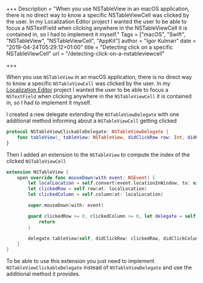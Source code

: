 +++
Description = "When you use NSTableView in an macOS application, there is no direct way to know a specific NSTableViewCell was clicked by the user. In my Localization Editor project I wanted the user to be able to focus a NSTextField when clicking anywhere in the NSTableViewCell it is contained in, so I had to implement it myself."
Tags = ["macOS", "Swift", "NSTableView", "NSTableViewCell", "AppKit"]
author = "Igor Kulman"
date = "2019-04-24T05:29:12+01:00"
title = "Detecting click on a specific NSTableViewCell"
url = "/detecting-click-on-a-nstableviewcell"

+++

When you use `NSTableView` in an macOS application, there is no direct way to know a specific `NSTableViewCell` was clicked by the user. In my [Localization Editor](https://github.com/igorkulman/iOSLocalizationEditor) project I wanted the user to be able to focus a `NSTextField` when clicking anywhere in the `NSTableViewCell` it is contained in, so I had to implement it myself.

I created a new delegate extending the `NSTableViewDelegate` with one additional method informing about a `NSTableViewCell` getting clicked

```swift
protocol NSTableViewClickableDelegate: NSTableViewDelegate {
    func tableView(_ tableView: NSTableView, didClickRow row: Int, didClickColumn: Int)
}
```

Then I added an extension to the `NSTableView` to compute the index of the clicked `NSTableViewCell`

```swift
extension NSTableView {
    open override func mouseDown(with event: NSEvent) {
        let localLocation = self.convert(event.locationInWindow, to: nil)
        let clickedRow = self.row(at: localLocation)
        let clickedColumn = self.column(at: localLocation)

        super.mouseDown(with: event)

        guard clickedRow >= 0, clickedColumn >= 0, let delegate = self.delegate as? NSTableViewClickableDelegate else {
            return
        }

        delegate.tableView(self, didClickRow: clickedRow, didClickColumn: clickedColumn)
    }
}
```

To be able to use this extension you just need to implement `NSTableViewClickableDelegate` instead of `NSTableViewDelegate` and use the additional method it provides.

<!--more-->